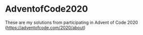# AdventofCode2020
These are my solutions from participating in Advent of Code 2020 (https://adventofcode.com/2020/about)
